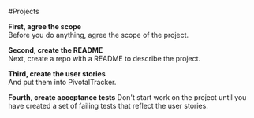 #Projects  

**First, agree the scope**     
Before you do anything, agree the scope of the project.  

**Second, create the README**     
Next, create a repo with a README to describe the project.  

**Third, create the user stories**     
And put them into PivotalTracker.  

**Fourth, create acceptance tests** 
Don't start work on the project until you have created a set of failing tests that reflect the user stories.